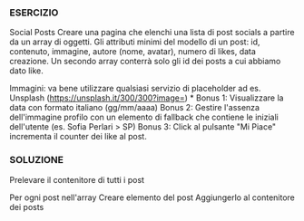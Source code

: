 ### ESERCIZIO
Social Posts
Creare una pagina che elenchi una lista di post socials a partire da un array di oggetti.
Gli attributi minimi del modello di un post: id, contenuto, immagine, 
autore (nome, avatar), numero di likes, data creazione.
Un secondo array conterrà solo gli id dei posts a cui abbiamo dato like.

Immagini: va bene utilizzare qualsiasi servizio di placeholder
ad es. Unsplash (https://unsplash.it/300/300?image=<id>)
 *
Bonus 1: Visualizzare la data con formato italiano (gg/mm/aaaa)
Bonus 2: Gestire l'assenza dell'immagine profilo con un elemento di fallback che contiene
le iniziali dell'utente (es. Sofia Perlari > SP)
Bonus 3: Click al pulsante "Mi Piace" incrementa il counter dei like al post.


### SOLUZIONE

Prelevare il contenitore di tutti i post

Per ogni post nell'array
    Creare elemento del post
    Aggiungerlo al contenitore dei posts